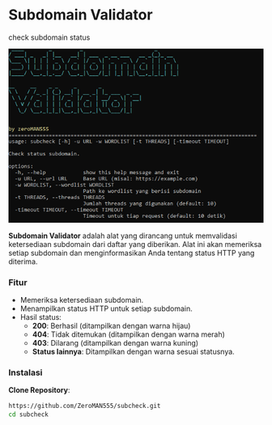 # Subdomain Validator
check subdomain status

![ss](images/screenshot.png)

**Subdomain Validator** adalah alat yang dirancang untuk memvalidasi ketersediaan subdomain dari daftar yang diberikan. Alat ini akan memeriksa setiap subdomain dan menginformasikan Anda tentang status HTTP yang diterima.

### Fitur
- Memeriksa ketersediaan subdomain.
- Menampilkan status HTTP untuk setiap subdomain.
- Hasil status:
  - **200**: Berhasil (ditampilkan dengan warna hijau)
  - **404**: Tidak ditemukan (ditampilkan dengan warna merah)
  - **403**: Dilarang (ditampilkan dengan warna kuning)
  - **Status lainnya**: Ditampilkan dengan warna sesuai statusnya.

### Instalasi

**Clone Repository**:
   ```bash
   https://github.com/ZeroMAN555/subcheck.git
   cd subcheck
   ```

